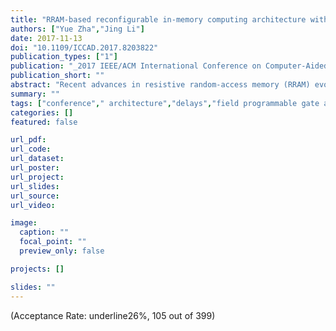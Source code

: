 ```yaml
---
title: "RRAM-based reconfigurable in-memory computing architecture with hybrid routing"
authors: ["Yue Zha","Jing Li"]
date: 2017-11-13
doi: "10.1109/ICCAD.2017.8203822"
publication_types: ["1"]
publication: "_2017 IEEE/ACM International Conference on Computer-Aided Design (ICCAD)_"
publication_short: ""
abstract: "Recent advances in resistive random-access memory (RRAM) evoke great interests in exploring alternative architectures. One interesting work is a RRAM-based reconfigurable architecture that provides superior programmbility and blurs the boundary between computation and storage, but long-distance routing becomes a performance bottleneck. However, long-distance routing in FPGA is efficiently implemented, but its fine-grained routing structure results in a large routing overhead. In this work, we present a RRAM-based reconfigurable architecture that addresses the routing challenges using hybrid routing, i.e., local and global routing by taking the best advantages of both architectures (prior RRAM-based and FPGA). We also provide a complete CAD framework that exhibits high parallelism and good scalability. Experimental results show that our reconfigurable architecture outperforms both architectures. It achieves a 46.88% reduction in delay and improves the energy efficiency by 66.23% compared with the prior RRAM-based architecture with a slightly increased area overhead. While comparing with FPGA, it reduces the delay and the routing overhead by 36.00% and 50.20%, respectively. Additionally, our CAD framework achieves 5.39x speedup, compared with the prior framework."
summary: ""
tags: ["conference"," architecture","delays","field programmable gate arrays","logic functions","routing","switches","tiles","cad framework","hybrid routing","in-memory computing","reconfigurable architecture","liquid silicon"]
categories: []
featured: false

url_pdf:
url_code:
url_dataset:
url_poster:
url_project:
url_slides:
url_source:
url_video:

image:
  caption: ""
  focal_point: ""
  preview_only: false

projects: []

slides: ""
---
```


(Acceptance Rate: underline26%, 105 out of 399)
